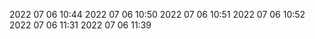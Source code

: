 2022 07 06 10:44
2022 07 06 10:50
2022 07 06 10:51
2022 07 06 10:52
2022 07 06 11:31
2022 07 06 11:39